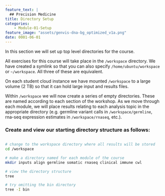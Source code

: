 ```yaml
---
feature_text: |
  ## Precision Medicine
title: Directory Setup
categories:
    - Module-01-Setup
feature_image: "assets/genvis-dna-bg_optimized_v1a.png"
date: 0001-06-01
---
```


In this section we will set up top level directories for the course. 

All exercises for this course will take place in the `/workspace` directory. We have created a symlink so that you can also specify `/home/ubuntu/workspace` or `~/workspace`.  All three of these are equivalent.

On each student cloud instance we have mounted `/workspace` to a large volume (2 TB) so that it can hold large input and results files.

Within `/workspace` we will now create a series of empty directories. These are named according to each section of the workshop. As we move through each module, we will place results relating to each analysis topic in the appropriate directory (e.g. germline variant calls in `/workspace/germline`, rna-seq expression estimates in `/workspace/rnaseq`, etc.).

### Create and view our starting directory structure as follows: 
```bash

# change to the workspace directory where all results will be stored
cd /workspace

# make a directory named for each module of the course
mkdir inputs align germline somatic rnaseq clinical immune cwl

# view the directory structure
tree

# try omitting the bin directory
tree -I bin

```

